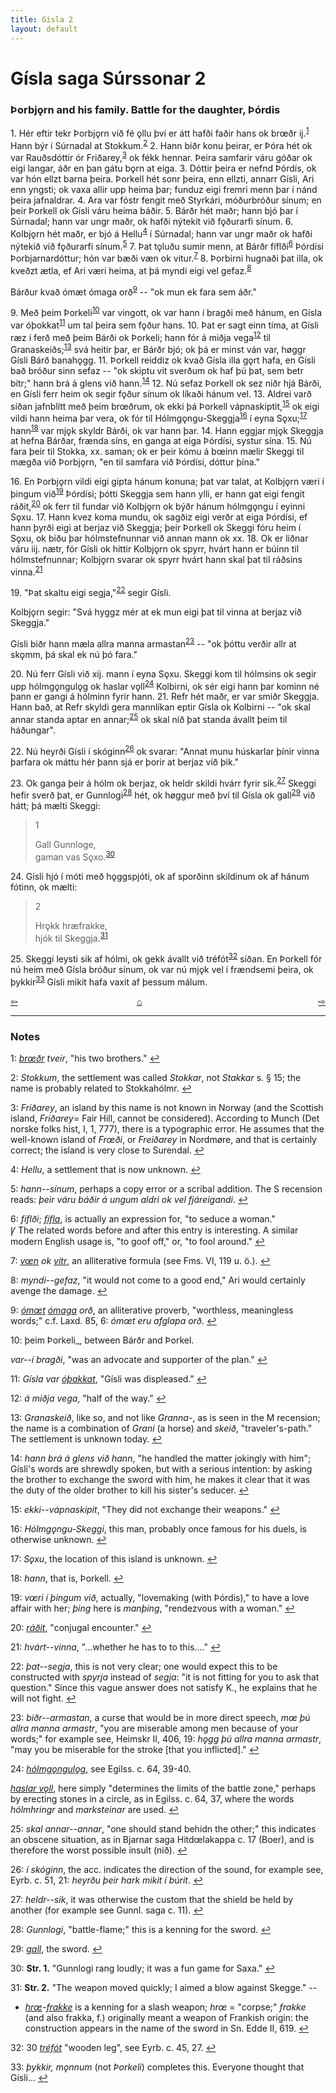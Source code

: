 ```yaml
---
title: Gísla 2
layout: default
---
```


# Gísla saga Súrssonar 2

### Þorbj&#x1EB;rn and his family. Battle for the daughter, Þórdis

1\. Hér eftir tekr Þorbj&#x1EB;rn við fé &#x1EB;llu því er átt hafði faðir hans ok br&oelig;ðr ij.<sup id="a1">[1](#myfootnote1)</sup> Hann býr í Súrnadal at Stokkum.<sup id="a2">[2](#myfootnote2)</sup> 2. Hann biðr konu þeirar, er Þóra hét ok var Rauðsdóttir ór Friðarey,<sup id="a3">[3](#myfootnote3)</sup> ok fékk hennar. Þeira samfarir váru góðar ok eigi langar, áðr en þan gátu b&#x1EB;rn at eiga. 3. Dóttir þeira er nefnd Þórdís, ok var hón ellzt barna þeira. Þorkell hét sonr þeira, enn ellzti, annarr Gísli, Ari enn yngsti; ok vaxa allir upp heima þar; funduz eigi fremri menn þar í nánd þeira jafnaldrar. 4. Ara var fóstr fengit með Styrkári, móðurbróður sínum; en þeir Þorkell ok Gísli váru heima báðir. 5. Bárðr hét maðr; hann bjó þar í Súrnadal; hann var ungr maðr, ok hafði nýtekit við f&#x1EB;ðurarfi sínum. 6. Kolbj&#x1EB;rn hét maðr, er bjó á Hellu<sup id="a4">[4](#myfootnote4)</sup> í Súrnadal; hann var ungr maðr ok hafði nýtekið við f&#x1EB;ðurarfi sínum.<sup id="a5">[5](#myfootnote5)</sup> 7. Þat t&#x1EB;luðu sumir menn, at Bárðr fíflði<sup id="a6">[6](#myfootnote6)</sup> Þórdísi Þorbjarnardóttur; hón var bæði væn ok vitur.<sup id="a7">[7](#myfootnote7)</sup> 8. Þorbirni hugnaði þat illa, ok kveðzt ætla, ef Ari væri heima, at þá myndi eigi vel gefaz.<sup id="a8">[8](#myfootnote8)</sup>

Bárður kvað ómæt ómaga orð<sup id="a9">[9](#myfootnote9)</sup> -- "ok mun ek fara sem áðr."

9\. Með þeim Þorkeli<sup id="a10">[10](#myfootnote10)</sup> var vingott, ok var hann í bragði með hánum, en Gísla var óþokkat<sup id="a11">[11](#myfootnote11)</sup> um tal þeira sem f&#x1EB;ður hans. 10. Þat er sagt einn tíma, at Gísli ræz í ferð með þeim Bárði ok Þorkeli; hann fór á miðja vega<sup id="a12">[12](#myfootnote12)</sup> til Granaskeiðs;<sup id="a13">[13](#myfootnote13)</sup> svá heitir þar, er Bárðr bjó; ok þá er minst ván var, h&oslash;ggr Gísli Bárð banah&#x1EB;gg. 11. Þorkell reiddiz ok kvað Gísla illa g&#x1EB;rt hafa, en Gísli bað bróður sinn sefaz -- "ok skiptu vit sverðum ok haf þú þat, sem betr bítr;" hann brá á glens við hann.<sup id="a14">[14](#myfootnote14)</sup> 12. Nú sefaz Þorkell ok sez niðr hjá Bárði, en Gísli ferr heim ok segir f&#x1EB;ður sínum ok líkaði hánum vel. 13. Aldrei varð síðan jafnblítt með þeim br&oelig;ðrum, ok ekki þá Þorkell vápnaskiptit,<sup id="a15">[15](#myfootnote15)</sup> ok eigi vildi hann heima þar vera, ok fór til Hólmg&#x1EB;ngu-Skeggja<sup id="a16">[16](#myfootnote16)</sup> í eyna S&#x1EB;xu;<sup id="a17">[17](#myfootnote17)</sup> hann<sup id="a18">[18](#myfootnote18)</sup> var mj&#x1EB;k skyldr Bárði, ok var hann þar. 14. Hann eggjar mj&#x1EB;k Skeggja at hefna Bárðar, frænda síns, en ganga at eiga Þórdísi, systur sína. 15. Nú fara þeir til Stokka, xx. saman; ok er þeir kómu á b&oelig;inn mælir Skeggi til mægða við Þorbj&#x1EB;rn, "en til samfara við Þórdísi, dóttur þína."

16\. En Þorbj&#x1EB;rn vildi eigi gipta hánum konuna; þat var talat, at Kolbj&#x1EB;rn væri í þingum við<sup id="a19">[19](#myfootnote19)</sup> Þórdísi; þótti Skeggja sem hann ylli, er hann gat eigi fengit ráðit,<sup id="a20">[20](#myfootnote20)</sup> ok ferr til fundar við Kolbj&#x1EB;rn ok býðr hánum hólmg&#x1EB;ngu í eyinni S&#x1EB;xu. 17. Hann kvez koma mundu, ok sagðiz eigi verðr at eiga Þórdísi, ef hann þyrði eigi at berjaz við Skeggja; þeir Þorkell ok Skeggi fóru heim í S&#x1EB;xu, ok biðu þar hólmstefnunnar við annan mann ok xx. 18. Ok er liðnar váru iij. nætr, fór Gísli ok hittir Kolbj&#x1EB;rn ok spyrr, hvárt hann er búinn til hólmstefnunnar; Kolbj&#x1EB;rn svarar ok spyrr hvárt hann skal þat til ráðsins vinna.<sup id="a21">[21](#myfootnote21)</sup>

19\. "Þat skaltu eigi segja,"<sup id="a22">[22](#myfootnote22)</sup> segir Gísli.

Kolbj&#x1EB;rn segir: "Svá hyggz mér at ek mun eigi þat til vinna at berjaz við Skeggja."

Gísli biðr hann mæla allra manna armastan<sup id="a23">[23](#myfootnote23)</sup> -- "ok þóttu verðir allr at sk&#x1EB;mm, þá skal ek nú þó fara."

20\. Nú ferr Gísli við xij. mann í eyna S&#x1EB;xu. Skeggi kom til hólmsins ok segir upp hólmg&#x1EB;ngul&#x1EB;g ok haslar v&#x1EB;ll<sup id="a24">[24](#myfootnote24)</sup> Kolbirni, ok sér eigi hann þar kominn né þann er gangi á hólminn fyrir hann. 21. Refr hét maðr, er var smiðr Skeggja. Hann bað, at Refr skyldi gera mannlíkan eptir Gísla ok Kolbirni -- "ok skal annar standa aptar en annar;<sup id="a25">[25](#myfootnote25)</sup> ok skal níð þat standa ávallt þeim til háðungar".

22\. Nú heyrði Gísli í skóginn<sup id="a26">[26](#myfootnote26)</sup> ok svarar: "Annat munu húskarlar þínir vinna þarfara ok máttu hér þann sjá er þorir at berjaz við þik."

23\. Ok ganga þeir á hólm ok berjaz, ok heldr skildi hvárr fyrir sik.<sup id="a27">[27](#myfootnote27)</sup> Skeggi hefir sverð þat, er Gunnlogi<sup id="a28">[28](#myfootnote28)</sup> hét, ok h&oslash;ggur með því til Gísla ok gall<sup id="a29">[29](#myfootnote29)</sup> við hátt; þá mælti Skeggi:

>1
>   
>Gall Gunnloge,   
>gaman vas S&#x1EB;xo.<sup id="a30">[30](#myfootnote30)</sup>

24\. Gísli hjó í móti með h&#x1EB;ggspjóti, ok af sporðinn skildinum ok af hánum fótinn, ok mælti:

>2
>   
>Hr&#x1EB;kk hræfrakke,   
>hjók til Skeggja.<sup id="a31">[31](#myfootnote31)</sup>

25\. Skeggi leysti sik af hólmi, ok gekk ávallt við tréfót<sup id="a32">[32](#myfootnote32)</sup> síðan. En Þorkell fór nú heim með Gísla bróður sínum, ok var nú mj&#x1EB;k vel í frændsemi þeira, ok þykkir<sup id="a33">[33](#myfootnote33)</sup> Gísli mikit hafa vaxit af þessum málum.

<div style="float: left"><a href="http://rcblack.net/Gisla_saga/Gisla_1">⇦</a></div>
<div style="float: right"><a href="http://rcblack.net/Gisla_saga/Gisla_3">⇨</a></div>
<div style="margin: 0 auto; width: 100px;"><a href="http://rcblack.net/Gisla_saga/Gisla_home">&#8962;</a></div>

---

### Notes

<a name="myfootnote1" id="f1">1</a>:
 [_br&oelig;ðr_](http://web.ff.cuni.cz/cgi-bin/uaa_slovnik/gmc_search_v3?cmd=viewthis&id=cv:b0271:23) _tveir_, "his two brothers."
[↩](#a1)

<a name="myfootnote2" id="f2">2</a>:
_Stokkum_, the settlement was called _Stokkar_, not _Stakkar_ s. &sect; 15; the name is probably related to Stokkahólmr.
[↩](#a2)

<a name="myfootnote3" id="f3">3</a>:
 _Friðarey_, an island by this name is not known in Norway (and the Scottish island, _Friðarey_= Fair Hill, cannot be considered). According to Munch (Det norske folks hist, I, 1, 777), there is a typographic error. He assumes that the well-known island of _Fr&oelig;ði_, or _Freiðarey_ in Nordm&oslash;re, and that is certainly correct; the island is very close to Surendal.
[↩](#a3)

<a name="myfootnote4" id="f4">4</a>:
 _Hellu_, a settlement that is now unknown.
[↩](#a4)

<a name="myfootnote5" id="f5">5</a>:
 _hann--sínum_, perhaps a copy error or a scribal addition. The S recension reads: _þeir váru báðir á ungum aldri ok vel fjáreigandi_.
[↩](#a5)

<a name="myfootnote6" id="f6">6</a>:
 _fíflði_; [_fífla_](http://web.ff.cuni.cz/cgi-bin/uaa_slovnik/gmc_search_v3?cmd=viewthis&id=cv:b0155:27), is actually an expression for, "to seduce a woman."   
 &#42856; The related words before and after this entry is interesting. A similar modern English usage is, "to goof off," or, "to fool around."
 [↩](#a6)

<a name="myfootnote7" id="f7">7</a>:
 [_v&oelig;n_](http://web.ff.cuni.cz/cgi-bin/uaa_slovnik/gmc_search_v3?cmd=viewthis&id=cv:b0719:32) _ok_ [_vitr_](http://web.ff.cuni.cz/cgi-bin/uaa_slovnik/gmc_search_v3?cmd=viewthis&id=cv:b0713:24), an alliterative formula (see Fms. VI, 119 u. ö.).
[↩](#a7)

<a name="myfootnote8" id="f8">8</a>:
 _myndi--gefaz_, "it would not come to a good end," Ari would certainly avenge the damage.
[↩](#a8)

<a name="myfootnote9" id="f9">9</a>:
 [_óm&oelig;t_](http://web.ff.cuni.cz/cgi-bin/uaa_slovnik/gmc_search_v3?cmd=viewthis&id=cv:b0443:18) [_ómaga_](http://web.ff.cuni.cz/cgi-bin/uaa_slovnik/gmc_search_v3?cmd=viewthis&id=cv:b0668:30) _orð_, an alliterative proverb, "worthless, meaningless words;" c.f. Laxd. 85, 6: _óm&oelig;t eru afglapa orð_.
[↩](#a9)

<a name="myfootnote10" id="f10">10</a>:
 þeim Þorkeli_, between Bárðr and Þorkel.

_var--í bragði_, "was an advocate and supporter of the plan."
[↩](#a10)

<a name="myfootnote11" id="f11">11</a>:
 _Gísla var_ [_óþakkat_](http://web.ff.cuni.cz/cgi-bin/uaa_slovnik/gmc_search_v3?cmd=formquery2&query=%FA-%FEokki&startrow=1), "Gísli was displeased."
[↩](#a11)

<a name="myfootnote12" id="f12">12</a>:
 _á miðja vega_, "half of the way."
[↩](#a12)

<a name="myfootnote13" id="f13">13</a>:
_Granaskeið_, like so, and not like _Granna-_, as is seen in the M recension; the name is a combination of _Grani_ (a horse) and _skeið_, "traveler's-path." The settlement is unknown today.
[↩](#a13)

<a name="myfootnote14" id="f14">14</a>:
  _hann brá á glens við hann_, "he handled the matter jokingly with him"; Gísli's words are shrewdly spoken, but with a serious intention: by asking the brother to exchange the sword with him, he makes it clear that it was the duty of the older brother to kill his sister's seducer.
[↩](#a14)

<a name="myfootnote15" id="f15">15</a>:
  _ekki--vápnaskipit_, "They did not exchange their weapons."
[↩](#a15)

<a name="myfootnote16" id="f16">16</a>:
 _Hólmg&#x1EB;ngu-Skeggi_, this man, probably once famous for his duels, is otherwise unknown.
[↩](#a16)

<a name="myfootnote17" id="f17">17</a>:
  _S&#x1EB;xu_, the location of this island is unknown.
[↩](#a17)

<a name="myfootnote18" id="f18">18</a>:
  _hann_, that is, Þorkell.
[↩](#a18)

<a name="myfootnote19" id="f19">19</a>:
  _v&oelig;ri í þingum við_, actually, "lovemaking (with Þórdis)," to have a love affair with her; _þing_ here is _manþing_, "rendezvous with a woman."
[↩](#a19)

<a name="myfootnote20" id="f20">20</a>:
  [_ráðit_](http://web.ff.cuni.cz/cgi-bin/uaa_slovnik/gmc_search_v3?cmd=viewthis&id=cv:b0485:14), "conjugal encounter."
[↩](#a20)

<a name="myfootnote21" id="f21">21</a>:
  _hvárt--vinna_, "...whether he has to to this...."
[↩](#a21)

<a name="myfootnote22" id="f22">22</a>:
  _þat--segja_, this is not very clear; one would expect this to be constructed with _spyrja_ instead of _segja_: "it is not fitting for you to ask that question." Since this vague answer does not satisfy K., he explains that he will not fight.
[↩](#a22)

<a name="myfootnote23" id="f23">23</a>:
  _biðr--armastan_, a curse that would be in more direct speech, _m&oelig; þú allra manna armastr_, "you are miserable among men because of your words;" for example see, Heimskr II, 406, 19: _h&#x1EB;gg þú allra manna armastr_, "may you be miserable for the stroke [that you inflicted]."
[↩](#a23)

<a name="myfootnote24" id="f24">24</a>:
  [_hólmg&#x1EB;ngul&#x1EB;g_](http://web.ff.cuni.cz/cgi-bin/uaa_slovnik/gmc_search_v3?cmd=formquery2&query=h%F3lmg%F6ngu-l%F6g&startrow=1), see Egilss. c. 64, 39-40.

 [_haslar v&#x1EB;ll_](http://web.ff.cuni.cz/cgi-bin/uaa_slovnik/gmc_search_v3?cmd=viewthis&id=cv:b0240:37), here simply "determines the limits of the battle zone," perhaps by erecting stones in a circle, as in Egilss. c. 64, 37, where the words _hólmhringr_ and _marksteinar_ are used.
[↩](#a24)

<a name="myfootnote25" id="f25">25</a>:
  _skal annar--annar_, "one should stand behidn the other;" this indicates an obscene situation, as in Bjarnar saga Hitd&oelig;lakappa c. 17 (Boer), and is therefore the worst possible insult (nið).
[↩](#a25)

<a name="myfootnote26" id="f26">26</a>:
  _í skóginn_, the acc. indicates the direction of the sound, for example see, Eyrb. c. 51, 21: _heyrðu þeir hark mikit í búrit_.
[↩](#a26)

<a name="myfootnote27" id="f27">27</a>:
  _heldr--sik_, it was otherwise the custom that the shield be held by another (for example see Gunnl. saga c. 11).
[↩](#a27)

<a name="myfootnote28" id="f28">28</a>:
  _Gunnlogi_, "battle-flame;" this is a kenning for the sword.
[↩](#a28)

<a name="myfootnote29" id="f29">29</a>:
  [_gall_](http://web.ff.cuni.cz/cgi-bin/uaa_slovnik/gmc_search_v3?cmd=viewthis&id=cv:b0202:2), the sword.
[↩](#a29)

<a name="myfootnote30" id="f30">30</a>:
 __Str. 1.__ "Gunnlogi rang loudly; it was a fun game for Saxa."
[↩](#a30)

<a name="myfootnote31" id="f31">31</a>:
 __Str. 2.__  "The weapon moved quickly; I aimed a blow against Skegge." --
* [_hr&oelig;_](http://web.ff.cuni.cz/cgi-bin/uaa_slovnik/gmc_search_v3?cmd=viewthis&id=cv:b0290:6)-[_frakke_](http://web.ff.cuni.cz/cgi-bin/uaa_slovnik/gmc_search_v3?cmd=viewthis&id=cv:b0169:6) is a kenning for a slash weapon; _hr&oelig;_ = "corpse;" _frakke_ (and also frakka, f.) originally meant a weapon of Frankish origin: the construction appears in the name of the sword in Sn. Edde II, 619.
[↩](#a31)

<a name="myfootnote32" id="f32">32</a>:
30 [_tréfót_](http://web.ff.cuni.cz/cgi-bin/uaa_slovnik/gmc_search_v3?cmd=formquery2&query=tr%E9-f%F3tr%2C&startrow=1) "wooden leg", see Eyrb. c. 45, 27.
[↩](#a32)

<a name="myfootnote33" id="f33">33</a>:
 _þykkir, m&#x1EB;nnum_ (not _Þorkeli_) completes this. Everyone thought that Gísli...
[↩](#a33)
